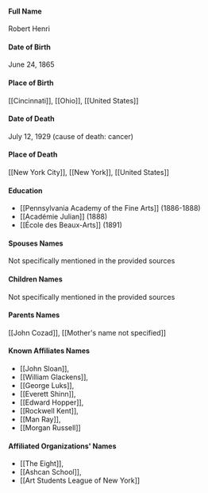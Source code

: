 #### Full Name

Robert Henri

#### Date of Birth

June 24, 1865

#### Place of Birth

[[Cincinnati]], [[Ohio]], [[United States]]

#### Date of Death

July 12, 1929 (cause of death: cancer)

#### Place of Death

[[New York City]], [[New York]], [[United States]]

#### Education

- [[Pennsylvania Academy of the Fine Arts]] (1886-1888)
- [[Académie Julian]] (1888)
- [[École des Beaux-Arts]] (1891)

#### Spouses Names

Not specifically mentioned in the provided sources

#### Children Names

Not specifically mentioned in the provided sources

#### Parents Names

[[John Cozad]], [[Mother's name not specified]]

#### Known Affiliates Names

- [[John Sloan]],
- [[William Glackens]],
- [[George Luks]],
- [[Everett Shinn]],
- [[Edward Hopper]],
- [[Rockwell Kent]],
- [[Man Ray]],
- [[Morgan Russell]]

#### Affiliated Organizations' Names

- [[The Eight]],
- [[Ashcan School]],
- [[Art Students League of New York]]